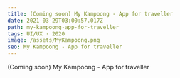 ```yaml
---
title: (Coming soon) My Kampoong - App for traveller
date: 2021-03-29T03:00:57.017Z
path: my-kampoong-app-for-traveller
tags: UI/UX · 2020
image: /assets/MyKampoong.png
seo: My Kampoong - App for traveller
---
```

(Coming soon) My Kampoong - App for traveller
